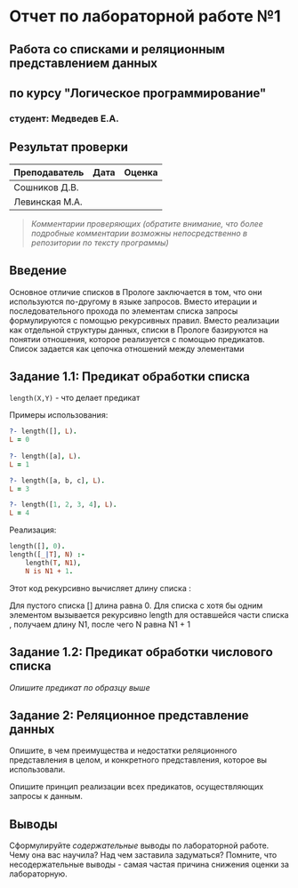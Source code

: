 # Отчет по лабораторной работе №1
## Работа со списками и реляционным представлением данных
## по курсу "Логическое программирование"

### студент: Медведев Е.А.

## Результат проверки

| Преподаватель     | Дата         |  Оценка       |
|-------------------|--------------|---------------|
| Сошников Д.В. |              |               |
| Левинская М.А.|              |               |

> *Комментарии проверяющих (обратите внимание, что более подробные комментарии возможны непосредственно в репозитории по тексту программы)*


## Введение

Основное отличие списков в Прологе заключается в том, что они используются по-другому в языке запросов. Вместо итерации и последовательного прохода по элементам списка запросы формулируются с помощью рекурсивных правил. Вместо реализации как отдельной структуры данных, списки в Прологе базируются на понятии отношения, которое реализуется с помощью предикатов. Список задается как цепочка отношений между элементами

## Задание 1.1: Предикат обработки списка

`length(X,Y)` - что делает предикат

Примеры использования:
```prolog
?- length([], L).
L = 0 
 
?- length([a], L).  
L = 1

?- length([a, b, c], L).
L = 3

?- length([1, 2, 3, 4], L). 
L = 4

```

Реализация:
```prolog
length([], 0).  
length([_|T], N) :-  
    length(T, N1),   
    N is N1 + 1.

```

Этот код рекурсивно вычисляет длину списка :

Для пустого списка [] длина равна 0.
Для списка с хотя бы одним элементом  вызывается рекурсивно length для оставшейся части списка , получаем длину N1,
после чего N равна N1 + 1

## Задание 1.2: Предикат обработки числового списка

*Опишите предикат по образцу выше*

## Задание 2: Реляционное представление данных

Опишите, в чем преимущества и недостатки реляционного представления в целом, и конкретного представления, которое вы использовали.

Опишите принцип реализации всех предикатов, осуществляющих запросы к данным.

## Выводы

Сформулируйте *содержательные* выводы по лабораторной работе. Чему она вас научила? Над чем заставила задуматься? Помните, что несодержательные выводы -
самая частая причина снижения оценки за лабораторную.





